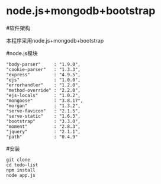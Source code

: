 node.js+mongodb+bootstrap
================
#软件架构

本程序采用node.js+mongodb+bootstrap 


#node.js模块

    "body-parser"     : "1.9.0",
    "cookie-parser"   : "1.3.3",
    "express"         : "4.9.5",
    "ejs"             : "1.0.0",
    "errorhandler"    : "1.2.0",
    "method-override" : "2.2.0",
    "ejs-locals"      : "1.0.2",
    "mongoose"        : "3.8.17",
    "morgan"          : "1.3.2",
    "serve-favicon"   : "2.1.5",
    "serve-static"    : "1.6.3",
    "bootstrap"       : "3.3.0",
    "moment"          : "2.8.3",
    "jquery"          : "2.1.1",
    "path"            : "0.4.9"
    
#安装

    git clone 
    cd todo-list
    npm install
    node app.js
